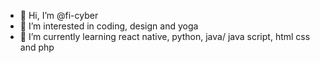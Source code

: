 - 👋 Hi, I’m @fi-cyber
- 👀 I’m interested in coding, design and yoga
- 🌱 I’m currently learning react native, python, java/ java script, html css and php


<!---
fi-cyber/fi-cyber is a ✨ special ✨ repository because its `README.md` (this file) appears on your GitHub profile.
You can click the Preview link to take a look at your changes.
--->
